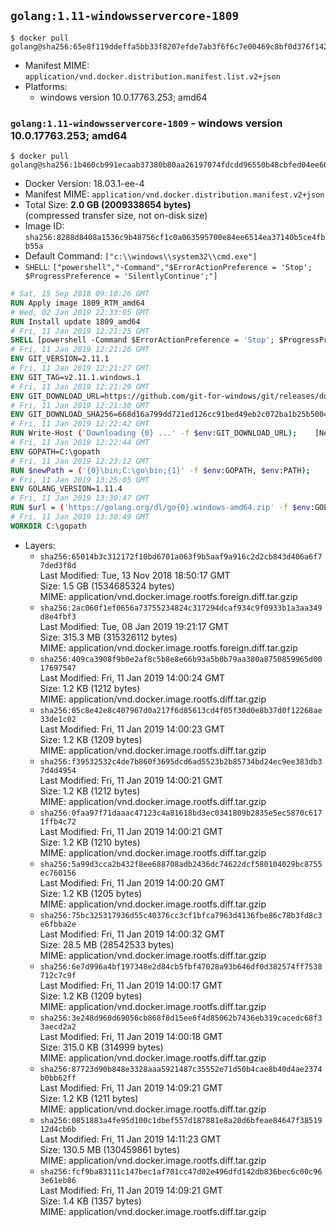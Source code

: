 ## `golang:1.11-windowsservercore-1809`

```console
$ docker pull golang@sha256:65e8f119ddeffa5bb33f8207efde7ab3f6f6c7e00469c8bf0d376f142e311ad4
```

-	Manifest MIME: `application/vnd.docker.distribution.manifest.list.v2+json`
-	Platforms:
	-	windows version 10.0.17763.253; amd64

### `golang:1.11-windowsservercore-1809` - windows version 10.0.17763.253; amd64

```console
$ docker pull golang@sha256:1b460cb991ecaab37380b80aa26197074fdcdd96550b48cbfed04ee669499be8
```

-	Docker Version: 18.03.1-ee-4
-	Manifest MIME: `application/vnd.docker.distribution.manifest.v2+json`
-	Total Size: **2.0 GB (2009338654 bytes)**  
	(compressed transfer size, not on-disk size)
-	Image ID: `sha256:8288d8408a1536c9b48756cf1c0a063595700e84ee6514ea37140b5ce4fbb55a`
-	Default Command: `["c:\\windows\\system32\\cmd.exe"]`
-	`SHELL`: `["powershell","-Command","$ErrorActionPreference = 'Stop'; $ProgressPreference = 'SilentlyContinue';"]`

```dockerfile
# Sat, 15 Sep 2018 09:10:26 GMT
RUN Apply image 1809_RTM_amd64
# Wed, 02 Jan 2019 22:33:05 GMT
RUN Install update 1809_amd64
# Fri, 11 Jan 2019 12:21:25 GMT
SHELL [powershell -Command $ErrorActionPreference = 'Stop'; $ProgressPreference = 'SilentlyContinue';]
# Fri, 11 Jan 2019 12:21:26 GMT
ENV GIT_VERSION=2.11.1
# Fri, 11 Jan 2019 12:21:27 GMT
ENV GIT_TAG=v2.11.1.windows.1
# Fri, 11 Jan 2019 12:21:29 GMT
ENV GIT_DOWNLOAD_URL=https://github.com/git-for-windows/git/releases/download/v2.11.1.windows.1/MinGit-2.11.1-64-bit.zip
# Fri, 11 Jan 2019 12:21:30 GMT
ENV GIT_DOWNLOAD_SHA256=668d16a799dd721ed126cc91bed49eb2c072ba1b25b50048280a4e2c5ed56e59
# Fri, 11 Jan 2019 12:22:42 GMT
RUN Write-Host ('Downloading {0} ...' -f $env:GIT_DOWNLOAD_URL); 	[Net.ServicePointManager]::SecurityProtocol = [Net.SecurityProtocolType]::Tls12; 	Invoke-WebRequest -Uri $env:GIT_DOWNLOAD_URL -OutFile 'git.zip'; 		Write-Host ('Verifying sha256 ({0}) ...' -f $env:GIT_DOWNLOAD_SHA256); 	if ((Get-FileHash git.zip -Algorithm sha256).Hash -ne $env:GIT_DOWNLOAD_SHA256) { 		Write-Host 'FAILED!'; 		exit 1; 	}; 		Write-Host 'Expanding ...'; 	Expand-Archive -Path git.zip -DestinationPath C:\git\.; 		Write-Host 'Removing ...'; 	Remove-Item git.zip -Force; 		Write-Host 'Updating PATH ...'; 	$env:PATH = 'C:\git\cmd;C:\git\mingw64\bin;C:\git\usr\bin;' + $env:PATH; 	[Environment]::SetEnvironmentVariable('PATH', $env:PATH, [EnvironmentVariableTarget]::Machine); 		Write-Host 'Verifying install ...'; 	Write-Host '  git --version'; git --version; 		Write-Host 'Complete.';
# Fri, 11 Jan 2019 12:22:44 GMT
ENV GOPATH=C:\gopath
# Fri, 11 Jan 2019 12:23:12 GMT
RUN $newPath = ('{0}\bin;C:\go\bin;{1}' -f $env:GOPATH, $env:PATH); 	Write-Host ('Updating PATH: {0}' -f $newPath); 	[Environment]::SetEnvironmentVariable('PATH', $newPath, [EnvironmentVariableTarget]::Machine);
# Fri, 11 Jan 2019 13:25:05 GMT
ENV GOLANG_VERSION=1.11.4
# Fri, 11 Jan 2019 13:30:47 GMT
RUN $url = ('https://golang.org/dl/go{0}.windows-amd64.zip' -f $env:GOLANG_VERSION); 	Write-Host ('Downloading {0} ...' -f $url); 	Invoke-WebRequest -Uri $url -OutFile 'go.zip'; 		$sha256 = 'eeb20e21702f2b9469d9381df5de85e2f731b64a1f54effe196d0f7d0227fe14'; 	Write-Host ('Verifying sha256 ({0}) ...' -f $sha256); 	if ((Get-FileHash go.zip -Algorithm sha256).Hash -ne $sha256) { 		Write-Host 'FAILED!'; 		exit 1; 	}; 		Write-Host 'Expanding ...'; 	Expand-Archive go.zip -DestinationPath C:\; 		Write-Host 'Verifying install ("go version") ...'; 	go version; 		Write-Host 'Removing ...'; 	Remove-Item go.zip -Force; 		Write-Host 'Complete.';
# Fri, 11 Jan 2019 13:30:49 GMT
WORKDIR C:\gopath
```

-	Layers:
	-	`sha256:65014b3c312172f10bd6701a063f9b5aaf9a916c2d2cb843d406a6f77ded3f8d`  
		Last Modified: Tue, 13 Nov 2018 18:50:17 GMT  
		Size: 1.5 GB (1534685324 bytes)  
		MIME: application/vnd.docker.image.rootfs.foreign.diff.tar.gzip
	-	`sha256:2ac060f1ef0656a73755234824c317294dcaf934c9f0933b1a3aa349d8e4fbf3`  
		Last Modified: Tue, 08 Jan 2019 19:21:17 GMT  
		Size: 315.3 MB (315326112 bytes)  
		MIME: application/vnd.docker.image.rootfs.foreign.diff.tar.gzip
	-	`sha256:409ca3908f9b0e2af8c5b8e8e66b93a5b0b79aa380a8750859965d0017697547`  
		Last Modified: Fri, 11 Jan 2019 14:00:24 GMT  
		Size: 1.2 KB (1212 bytes)  
		MIME: application/vnd.docker.image.rootfs.diff.tar.gzip
	-	`sha256:05c8e42e8c407967d0a217f6d85613cd4f05f30d0e8b37d0f12268ae33de1c02`  
		Last Modified: Fri, 11 Jan 2019 14:00:23 GMT  
		Size: 1.2 KB (1209 bytes)  
		MIME: application/vnd.docker.image.rootfs.diff.tar.gzip
	-	`sha256:f39532532c4de7b860f3695dcd6ad5523b2b85734bd24ec9ee383db37d4d4954`  
		Last Modified: Fri, 11 Jan 2019 14:00:21 GMT  
		Size: 1.2 KB (1212 bytes)  
		MIME: application/vnd.docker.image.rootfs.diff.tar.gzip
	-	`sha256:0faa97f71daaac47123c4a81618bd3ec0341809b2835e5ec5870c6171ffb4c72`  
		Last Modified: Fri, 11 Jan 2019 14:00:21 GMT  
		Size: 1.2 KB (1210 bytes)  
		MIME: application/vnd.docker.image.rootfs.diff.tar.gzip
	-	`sha256:5a99d3cca2b432f8ee688708adb2436dc74622dcf580104029bc8755ec760156`  
		Last Modified: Fri, 11 Jan 2019 14:00:20 GMT  
		Size: 1.2 KB (1205 bytes)  
		MIME: application/vnd.docker.image.rootfs.diff.tar.gzip
	-	`sha256:75bc325317936d55c40376cc3cf1bfca7963d4136fbe86c78b3fd8c3e6fbba2e`  
		Last Modified: Fri, 11 Jan 2019 14:00:32 GMT  
		Size: 28.5 MB (28542533 bytes)  
		MIME: application/vnd.docker.image.rootfs.diff.tar.gzip
	-	`sha256:6e7d996a4bf197348e2d84cb5fbf47028a93b646df0d382574ff7538712c7c9f`  
		Last Modified: Fri, 11 Jan 2019 14:00:17 GMT  
		Size: 1.2 KB (1209 bytes)  
		MIME: application/vnd.docker.image.rootfs.diff.tar.gzip
	-	`sha256:3e248d960d69056cb868f8d15ee6f4d85062b7436eb319cacedc68f33aecd2a2`  
		Last Modified: Fri, 11 Jan 2019 14:00:18 GMT  
		Size: 315.0 KB (314999 bytes)  
		MIME: application/vnd.docker.image.rootfs.diff.tar.gzip
	-	`sha256:87723d90b848e3328aaa5921487c35552e71d50b4cae8b40d4ae2374b0bb62ff`  
		Last Modified: Fri, 11 Jan 2019 14:09:21 GMT  
		Size: 1.2 KB (1211 bytes)  
		MIME: application/vnd.docker.image.rootfs.diff.tar.gzip
	-	`sha256:0851883a4fe95d100c1dbef557d187881e8a20d6bfeae84647f3851912d4cb6b`  
		Last Modified: Fri, 11 Jan 2019 14:11:23 GMT  
		Size: 130.5 MB (130459861 bytes)  
		MIME: application/vnd.docker.image.rootfs.diff.tar.gzip
	-	`sha256:fcf9ba83111c147bec1af701cc47d02e496dfd142db836bec6c00c963e61eb86`  
		Last Modified: Fri, 11 Jan 2019 14:09:21 GMT  
		Size: 1.4 KB (1357 bytes)  
		MIME: application/vnd.docker.image.rootfs.diff.tar.gzip
